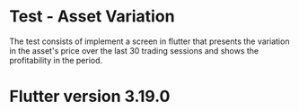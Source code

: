 # Test - Asset Variation

The test consists of implement a screen in flutter that presents the variation in 
the asset's price over the last 30 trading sessions and shows the profitability in the period.

# Flutter version 3.19.0